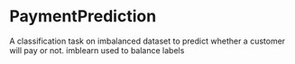 # PaymentPrediction
A classification task on imbalanced dataset to predict whether a customer will pay or not.
imblearn used to balance labels
